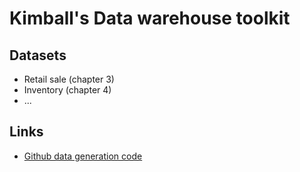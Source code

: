 # Kimball's Data warehouse toolkit

## Datasets
* Retail sale (chapter 3)
* Inventory (chapter 4)
* ...

## Links
* [Github data generation code](https://github.com/holistics/kimball)